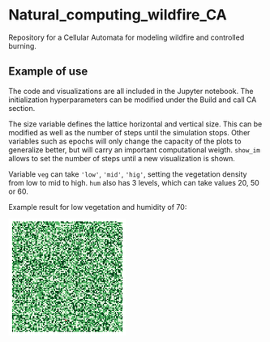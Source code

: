 # Natural_computing_wildfire_CA
Repository for a Cellular Automata for modeling wildfire and controlled burning.

## Example of use
The code and visualizations are all included in the Jupyter notebook. The initialization hyperparameters can be modified under the Build and call CA section. 

The size variable defines the lattice horizontal and vertical size. This can be modified as well as the number of steps until the simulation stops. Other variables such as epochs will only change the capacity of the plots to generalize better, but will carry an important computational weigth. `show_im` allows to set the number of steps until a new visualization is shown.

Variable `veg` can take `'low'`, `'mid'`, `'hig'`, setting the vegetation density from low to mid to high. `hum` also has 3 levels, which can take values 20, 50 or 60.

Example result for low vegetation and humidity of 70:

![yep](https://github.com/oestebanbajo/Natural_computing_wildfire_CA/blob/main/example_result/hum_70_veg_low.gif)
